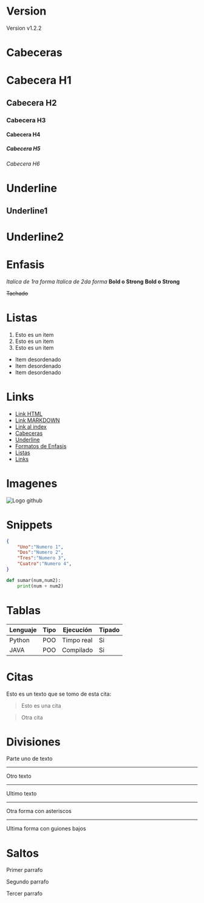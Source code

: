 # Version
Version v1.2.2

# Cabeceras
# Cabecera H1
## Cabecera H2
### Cabecera H3
#### Cabecera H4
##### Cabecera H5
###### Cabecera H6


# Underline
Underline1
--------------------------
Underline2
==========================


# Enfasis
*Italica de 1ra forma*
_Italica de 2da forma_
**Bold o Strong**
__Bold o Strong__

~~Tachado~~

# Listas
1. Esto es un item
2. Esto es un item
3. Esto es un item

- Item desordenado
- Item desordenado
- Item desordenado

# Links
- <a href="http://google.com">Link HTML</a>
- [Link MARKDOWN](http://google.com)
- [Link al index](index.html)
- [Cabeceras](#cabeceras)
- [Underline](#underline)
- [Formatos de Enfasis](#enfasis)
- [Listas](#listas)
- [Links](#links)

# Imagenes
![Logo github](https://res.cloudinary.com/practicaldev/image/fetch/s--FDDyc3MP--/c_imagga_scale,f_auto,fl_progressive,h_420,q_auto,w_1000/https://dev-to-uploads.s3.amazonaws.com/i/3uy5od7tw2jf4fh7ldlv.jpeg)

# Snippets
```JSON
{
    "Uno":"Numero 1",
    "Dos":"Numero 2",
    "Tres":"Numero 3",
    "Cuatro":"Numero 4",
}
```
```Python
def sumar(num,num2):
    print(num + num2)
```

# Tablas
| Lenguaje | Tipo | Ejecución | Tipado
| -------- | ---- | --------- | ------
| Python | POO | Timpo real | Si
| JAVA | POO | Compilado | Si


# Citas
Esto es un texto que se tomo de esta cita:
> Esto es una cita

> Otra cita

# Divisiones
Parte uno de texto

---
Otro texto 

---
Ultimo texto

***
Otra forma con asteriscos

___
Ultima forma con guiones bajos


# Saltos
Primer parrafo

Segundo parrafo

Tercer parrafo









